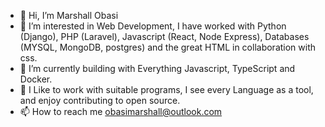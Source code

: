 - 👋 Hi, I’m Marshall Obasi
- 👀 I’m interested in Web Development, I have worked with Python (Django), PHP (Laravel), Javascript (React, Node Express), Databases (MYSQL, MongoDB, postgres) and the great HTML in collaboration with css.
- 🌱 I’m currently building with Everything Javascript, TypeScript and Docker.
- 💞️ I Like to work with suitable programs, I see every Language as a tool, and enjoy contributing to open source.
- 📫 How to reach me obasimarshall@outlook.com

<!---
mooosh-milllie/mooosh-milllie is a ✨ special ✨ repository because its `README.md` (this file) appears on your GitHub profile.
You can click the Preview link to take a look at your changes.
--->
